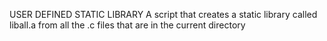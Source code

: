 USER DEFINED STATIC LIBRARY
A script that creates a static library called liball.a from all the .c files that are in the current directory
